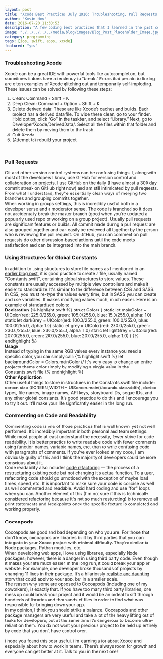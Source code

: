 ```yaml
---
layout: post
title: "Xcode Best Practices July 2016: Troubleshooting, Pull Requests, and More"
author: "Kevin Hou"
date: 2016-07-20 11:30:53
description: "A few coding best practices that I learned in the past couple of weeks from my manager and mentor. These are primarily Xcode-oriented but can easily be applied to other languages and IDE's"
image: "./../../../../media/blog/images/Blog_Post_Placeholder_Image.jpg"
category: programming
tags: [ios, swift, apps, xcode]
featured: "yes"
---
```

<h3 class="post-subheader">Troubleshooting Xcode</h3>
Xcode can be a great IDE with powerful tools like autocompletion, but sometimes it does have a tendency to “break.” Errors that pertain to linking are often examples of Xcode glitching out and temporarily self-imploding. These issues can be solved by following these steps:
<ol>
  <li>Clean: Command + Shift + K</li>
  <li>Deep Clean: Command + Option + Shift + K</li>
  <li>Delete derived data: These are like Xcode’s caches and builds. Each project has a derived data file. To wipe these clean, go to your finder. Hold option, click “Go” in the taskbar, and select “Library.” Next, go to Developer/Xcode/DerivedData/. Select all the files within that folder and delete them by moving them to the trash.</li>
  <li>Quit Xcode</li>
  <li>(Attempt to) rebuild your project</li>
</ol>

<br class="post-line-break">
<h3 class="post-subheader">Pull Requests</h3>
Git and other version control systems can be confusing things. I, along with most of the developers I know, use GitHub for version control and collaboration on projects. I use GitHub on the daily (I have almost a 300 day commit streak on GitHub right now) and am still intimidated by pull requests. From what I understand, they’re essentially clean ways of merging two branches and grouping commits together.
<br class="post-line-break">
When working in groups settings, this is incredibly useful both in a developer sense and a moderator sense. The code is branched so it does not accidentally break the master branch (good when you’re updated a popularly used repo or working on a group project). Usually pull requests are significant features or builds. All commit made during a pull request are also grouped together and can easily be reviewed all together by the person who is reviewing the pull request. On GitHub, you can comment on pull requests do other discussion-based actions until the code meets satisfaction and can be integrated into the main branch.

<br class="post-line-break">
<h3 class="post-subheader">Using Structures for Global Constants</h3>
In addition to using structures to store file names as I mentioned in an <a href="http://khou22.github.io/programming/2016/07/20/swift-tips-and-tricks-july-2016-extensions-structures-and-outlet-collections.html" target="_blank">earlier blog post</a>, it is good practice to create a file, usually named "Constants.swift", containing global structures to store values. These constants are usually accessed by multiple view controllers and make it easier to standardize. It's similar to the difference between CSS and SASS. In CSS, you must re-type the values every time, but in SASS you can create and use variables. It makes modifying values much, much easier. Here is an example of standardized colors:
<br class="post-line-break">
<b>Declaration</b>
{% highlight swift %}
struct Colors {
    static let mainColor     = UIColor(red: 225.0/255.0, green: 105.0/255.0, blue: 15.0/255.0, alpha: 1.0)
    static let darkGrey       = UIColor(red: 100.0/255.0, green: 100.0/255.0, blue: 100.0/255.0, alpha: 1.0)
    static let grey              = UIColor(red: 230.0/255.0, green: 230.0/255.0, blue: 230.0/255.0, alpha: 1.0)
    static let lightGrey       = UIColor(red: 207.0/255.0, green: 207.0/255.0, blue: 207.0/255.0, alpha: 1.0)
}
{% endhighlight %}
<br class="post-line-break">
<b>Usage</b><br>
Instead of typing in the same RGB values every instance you need a specific color, you can simply call:
{% highlight swift %}
let backgroundColor = Colors.mainColor
// It's very easy to change an entire projects theme color simply by modifying a single value in the Constants.swift file
{% endhighlight %}
<br class="post-line-break">
<b>Other Application</b><br>
Other useful things to store in structures in the Constants.swift file include: screen size (SCREEN_WIDTH = UIScreen.main().bounds.size.width), device types, file names, image names, API keys, storyboard IDs, segue IDs, and any other global constants. It's good practice to do this and I encourage you to try it out. It'll make your life signficantly easier in the long run.

<br class="post-line-break">
<h3 class="post-subheader">Commenting on Code and Readability</h3>
Commenting code is one of those practices that is well known, yet not well performed. It’s incredibly important in both personal and team settings. While most people at least understand the necessity, fewer strive for code readability. It is better practice to write readable code with fewer comments using function names, variable names, etc. than to write confusing code with paragraphs of comments. If you've ever looked at my code, I am obviously guilty of this and I think the majority of developers could be more conscious about it.
<br class="post-line-break">
Code readability also includes <a href="https://en.wikipedia.org/wiki/Code_refactoring" target="_blank">code refactoring</a> — the process of a restructuring existing code but not changing it's actual function. To a user, refactoring code should go unnoticed with the exception of maybe load times, speed, etc. It is important to make sure your code is concise as well as well commented and readable. Avoid hard coding and use "for" loops when you can. Another element of this (I'm not sure if this is technically considered refactoring because it's not so much resturcting) is to remove all print statements and breakpoints once the specific feature is completed and working properly.

<br class="post-line-break">
<h3 class="post-subheader">Cocoapods</h3>
Cocoapods are good and bad depending on who you are. For those that don’t know, cocoapods are libraries built by third parties that you can integrate in your Xcode project with minimal difficulty. They’re similar to Node packages, Python modules, etc.
<br class="post-line-break">
When developing web apps, I love using libraries, especially Node packages; however, there is a danger in using third party code. Even though it makes your life much easier, in the long run, it could break your app or website. For example, one developer broke thousands of projects by changing 11 lines in their package. It’s a hilariously <a href="http://www.theregister.co.uk/2016/03/23/npm_left_pad_chaos/" target="_blank">realistic and daunting story</a> that could apply to your app, but in a smaller scale.
<br class="post-line-break">
The reason why some are opposed to Cocoapods (including one of my coworkers), is exactly that. If you have too many third party libraries, one mess up could break your project and it would be an ordeal to sift through hundreds of libraries and thousands of files in order to find what was responsible for bringing down your app.
<br class="post-line-break">
In my opinion, I think you should strike a balance. Cocoapods and other package managers are very useful and take a lot of the heavy lifting out of tasks for developers, but at the same time it’s dangerous to become ultra-reliant on them. You do not want your precious project to be held up entirely by code that you don’t have control over.
<br class="post-line-break">
<br class="post-line-break">
I hope you found this post useful. I’m learning a lot about Xcode and especially about how to work in teams. There’s always room for growth and everyone can get better at it. Talk to you in the next one!
